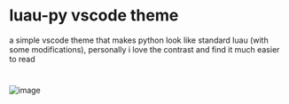 # luau-py vscode theme

a simple vscode theme that makes python look like standard luau (with some modifications), personally i love the contrast and find it much easier to read
#
![image](https://github.com/user-attachments/assets/5e55c3ee-774c-4c43-bac5-ea35a76e3996)
